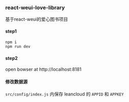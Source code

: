 ### react-weui-love-library

基于react-weui的爱心图书项目

#### step1
```bash
npm i
npm run dev
```
#### step2
open bowser at http://localhost:8181

#### 修改数据源

`src/config/index.js` 内保存 leancloud 的 `APPID` 和 `APPKEY`
